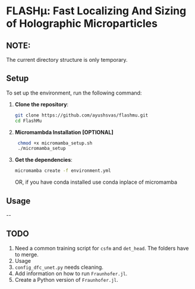 # FLASHµ: Fast Localizing And Sizing of Holographic Microparticles

## NOTE:
The current directory structure is only temporary. 

## Setup
To set up the environment, run the following command:
1. **Clone the repository**:
   ```bash
   git clone https://github.com/ayushsvas/flashmu.git
   cd FlashMu
   ```
2. **Micromambda Installation [OPTIONAL]**
   ```bash
    chmod +x micromamba_setup.sh
    ./micromamba_setup
   ```
3. **Get the dependencies**:
   ```bash
   micromamba create -f environment.yml
   ```
   OR, if you have conda installed use conda inplace of micromamba 

## Usage
-- 

## TODO

1. Need a common training script for `csfm` and `det_head`. The folders have to merge.
2. Usage
3. `config_dfc_unet.py` needs cleaning.
4. Add information on how to run `Fraunhofer.jl`.
5. Create a Python version of `Fraunhofer.jl`.
   
